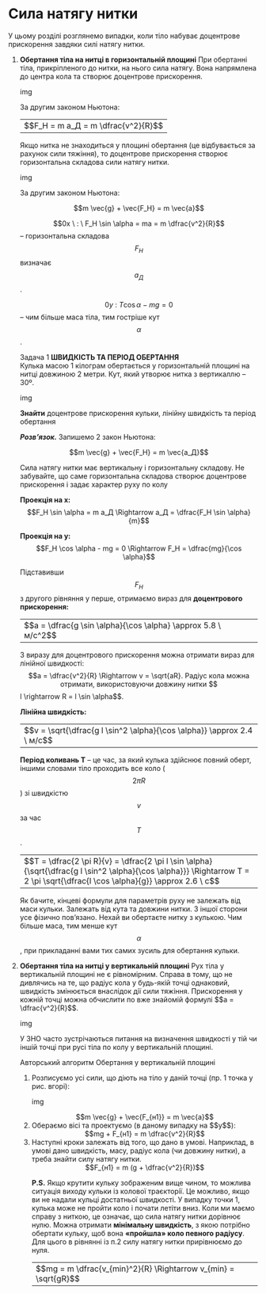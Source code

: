 # Сила натягу нитки

У цьому роздiлi розглянемо випадки, коли тiло набуває доцентрове прискорення завдяки силi натягу нитки.

<ol>
<span class="p1"><b><li>
Обертання тiла на нитцi в горизонтальнiй площинi</b></span>
При обертаннi тiла, прикрiпленого до нитки, на нього сила натягу. Вона напрямлена до центра кола та створює доцентрове прискорення.

img

За другим законом Ньютона:

<div class="centered-table-wrapper">
<table class="centered-table">
<tr class="eq">
<td class="eq">
<p1>$$F_Н = m a_Д = m \dfrac{v^2}{R}$$</p1>
</td>
</tr>
</table></div>

Якщо нитка не знаходиться у площинi обертання (це вiдбувається за рахунок сили тяжiння), то доцентрове прискорення створює горизонтальна складова сили натягу нитки.

img

За другим законом Ньютона:

<div align="center">$$m \vec{g} + \vec{F_Н} = m \vec{a}$$</div>

$$0x \ : \ F_Н \sin \alpha = ma = m \dfrac{v^2}{R}$$ – горизонтальна складова $$F_Н$$ визначає $$a_Д$$.

$$0y \ : \ T \cos \alpha - mg = 0$$ – чим бiльше маса тiла, тим гострiше кут $$\alpha$$.

<div class="task-wrap">
<span class="task">Задача 1</span> <b>ШВИДКIСТЬ ТА ПЕРIОД ОБЕРТАННЯ</b>
<div class="task-text">
Кулька масою 1 кiлограм обертається у горизонтальнiй площинi на нитцi довжиною 2 метри. Кут, який утворює нитка з вертикаллю – 30º.

img

<b>Знайти</b> доцентрове прискорення кульки, лiнiйну швидкiсть та перiод обертання

<b><i>Розв’язок.</i></b> Запишемо 2 закон Ньютона:

<div align="center">$$m \vec{g} + \vec{F_Н} = m \vec{a_Д}$$</div>

Сила натягу нитки має вертикальну i горизонтальну складову. Не забувайте, що саме горизонтальна складова створює доцентрове прискорення i задає характер руху по колу

<b>Проекцiя на x:</b> $$F_Н \sin \alpha = m a_Д \Rightarrow a_Д = \dfrac{F_Н \sin \alpha}{m}$$

<b>Проекцiя на y:</b> $$F_Н \cos \alpha - mg = 0 \Rightarrow F_Н = \dfrac{mg}{\cos \alpha}$$

Пiдставивши $$F_Н$$ з другого рiвняння у перше, отримаємо вираз для <b>доцентрового прискорення:</b>

<div class="centered-table-wrapper">
<table class="centered-table">
<tr class="eq">
<td class="eq">
<p1>$$a = \dfrac{g \sin \alpha}{\cos \alpha} \approx 5.8 \ м/c^2$$</p1>
</td>
</tr>
</table></div>

З виразу для доцентрового прискорення можна отримати вираз для лiнiйної швидкостi: $$a = \dfrac{v^2}{R} \Rightarrow v = \sqrt{aR}. Радiус кола можна отримати, використовуючи
довжину нитки $$l \rightarrow R = l \sin \alpha$$.

<b>Лiнiйна швидкiсть:</b>

<div class="centered-table-wrapper">
<table class="centered-table">
<tr class="eq">
<td class="eq">
<p1>$$v = \sqrt{\dfrac{g l \sin^2 \alpha}{\cos \alpha}} \approx 2.4 \ м/с$$</p1>
</td>
</tr>
</table></div>

<b>Перiод коливань T</b> – це час, за який кулька здiйснює повний оберт, iншими словами тiло проходить все коло ($$2 \pi R$$) зі швидкістю $$v$$ за час $$T$$.

<div class="centered-table-wrapper">
<table class="centered-table">
<tr class="eq">
<td class="eq">
<p1>$$T = \dfrac{2 \pi R}{v} = \dfrac{2 \pi l \sin \alpha}{\sqrt{\dfrac{g l \sin^2 \alpha}{\cos \alpha}}} \Rightarrow T = 2 \pi \sqrt{\dfrac{l \cos \alpha}{g}} \approx 2.6 \ c$$</p1>
</td>
</tr>
</table></div>
</div>
</div>

Як бачите, кiнцевi формули для параметрiв руху не залежать вiд маси кульки. Залежать вiд кута та довжини нитки. З iншої сторони усе фiзично пов’язано. Нехай ви обертаєте нитку з кулькою. Чим бiльше маса, тим менше кут $$\alpha$$, при прикладаннi вами тих самих зусиль для обертання кульки.
</li>
<span class="p1"><b><li>
Обертання тiла на нитцi у вертикальнiй площинi</b></span>
Рух тiла у вертикальнiй площинi не є рiвномiрним. Справа в тому, що не дивлячись на те, що радiус кола у будь-якiй точцi однаковий, швидкiсть змiнюється внаслiдок дiї сили тяжiння. Прискорення у кожнiй точцi можна обчислити по вже знайомiй формулi $$a = \dfrac{v^2}{R}$$.

img

У ЗНО часто зустрiчаються питання на визначення швидкостi у тiй чи iншiй точцi при русi тiла по колу у вертикальнiй площинi.

<div class="alg-wrap">
<span class="alg">Авторський алгоритм</span> Обертання у вертикальнiй площинi
<div class="alg-text">
<ol>
<b><li></b>
Розписуємо усi сили, що дiють на тiло у данiй точцi (пр. 1 точка у рис. вгорi):

img

<div align="center">$$m \vec{g} + \vec{F_{н1}} = m \vec{a}$$</div>
</li>
<b><li></b>
Обераємо вiсi та проектуємо (в даному випадку на $$y$$):

<div align="center">$$mg + F_{н1} = m \dfrac{v^2}{R}$$</div>
</li>
<b><li></b>
Наступнi кроки залежать вiд того, що дано в умовi. Наприклад, в умовi дано швидкiсть, масу, радiус кола (чи довжину нитки), а треба знайти силу натягу нитки.

<div align="center">$$F_{н1} = m (g + \dfrac{v^2}{R})$$</div>

<b>P.S.</b> Якщо крутити кульку зображеним вище чином, то можлива ситуацiя виходу кульки iз колової траєкторiї. Це можливо, якщо ви не надали кульцi достатньої швидкостi. У випадку точки 1, кулька може не пройти коло i почати летiти вниз. Коли ми маємо справу з ниткою, це означає, що сила натягу нитки дорiвнює нулю. Можна отримати <b>мiнiмальну швидкiсть</b>, з якою потрiбно обертати кульку, щоб вона <b>«пройшла» коло певного радiусу</b>. Для цього в рiвняннi iз п.2 силу натягу нитки прирiвнюємо до нуля.

<div class="centered-table-wrapper">
<table class="centered-table">
<tr class="eq">
<td class="eq">
<p1>$$mg = m \dfrac{v_{min}^2}{R} \Rightarrow v_{min} = \sqrt{gR}$$</p1>
</td>
</tr>
</table></div>
</div>
</div>
</li>
</ol>
</div>
</div>
</li>
</ol>